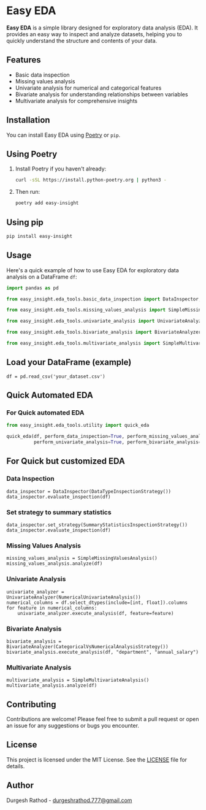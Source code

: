 
# Easy EDA

**Easy EDA** is a simple library designed for exploratory data analysis (EDA). It provides an easy way to inspect and analyze datasets, helping you to quickly understand the structure and contents of your data.

## Features

- Basic data inspection
- Missing values analysis
- Univariate analysis for numerical and categorical features
- Bivariate analysis for understanding relationships between variables
- Multivariate analysis for comprehensive insights

## Installation

You can install Easy EDA using [Poetry](https://python-poetry.org/) or `pip`. 

## Using Poetry

1. Install Poetry if you haven't already:

   ```bash
   curl -sSL https://install.python-poetry.org | python3 -
   ```

2. Then run:

   ```bash
   poetry add easy-insight
   ```

## Using pip

```bash
pip install easy-insight
```

## Usage

Here's a quick example of how to use Easy EDA for exploratory data analysis on a DataFrame `df`:

```python
import pandas as pd

from easy_insight.eda_tools.basic_data_inspection import DataInspector, DataTypeInspectionStrategy, SummaryStatisticsInspectionStrategy

from easy_insight.eda_tools.missing_values_analysis import SimpleMissingValuesAnalysis

from easy_insight.eda_tools.univariate_analysis import UnivariateAnalyzer, NumericalUnivariateAnalysis, CategoricalUnivariateAnalysis

from easy_insight.eda_tools.bivariate_analysis import BivariateAnalyzer, NumericalVsNumericalAnalysisStrategy, CategoricalVsNumericalAnalysisStrategy

from easy_insight.eda_tools.multivariate_analysis import SimpleMultivariateAnalysis
```

## Load your DataFrame (example)
```
df = pd.read_csv('your_dataset.csv')
```
## Quick Automated EDA


### For Quick automated EDA

```python
from easy_insight.eda_tools.utility import quick_eda

quick_eda(df, perform_data_inspection=True, perform_missing_values_analysis=True,
          perform_univariate_analysis=True, perform_bivariate_analysis=True, perform_multivariate_analysis=True)
```
## For Quick but customized EDA

### Data Inspection
```
data_inspector = DataInspector(DataTypeInspectionStrategy())
data_inspector.evaluate_inspection(df)
```

### Set strategy to summary statistics

```
data_inspector.set_strategy(SummaryStatisticsInspectionStrategy())
data_inspector.evaluate_inspection(df)
```

### Missing Values Analysis

```
missing_values_analysis = SimpleMissingValuesAnalysis()
missing_values_analysis.analyze(df)
```

### Univariate Analysis
```
univariate_analyzer = UnivariateAnalyzer(NumericalUnivariateAnalysis())
numerical_columns = df.select_dtypes(include=[int, float]).columns
for feature in numerical_columns:
    univariate_analyzer.execute_analysis(df, feature=feature)
```

### Bivariate Analysis
```
bivariate_analysis = BivariateAnalyzer(CategoricalVsNumericalAnalysisStrategy())
bivariate_analysis.execute_analysis(df, "department", "annual_salary")
```

### Multivariate Analysis
```
multivariate_analysis = SimpleMultivariateAnalysis()
multivariate_analysis.analyze(df)
```

## Contributing

Contributions are welcome! Please feel free to submit a pull request or open an issue for any suggestions or bugs you encounter.

## License

This project is licensed under the MIT License. See the [LICENSE](LICENSE) file for details.

## Author

Durgesh Rathod - [durgeshrathod.777@gmail.com](mailto:durgeshrathod.777@gmail.com)
